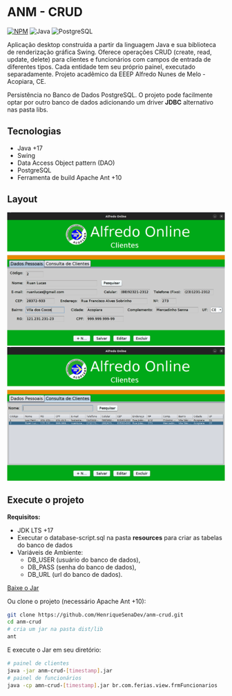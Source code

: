 # ANM - CRUD
[![NPM](https://img.shields.io/npm/l/react)](https://github.com/HenriqueSenaDev/anm-crud/blob/master/LICENSE) 
![Java](https://img.shields.io/badge/Java-CA4245?style=for-the-badge&logo=openjdk&logoColor=white)
![PostgreSQL](	https://img.shields.io/badge/PostgreSQL-316192?style=for-the-badge&logo=postgresql&logoColor=white)

Aplicação desktop construída a partir da linguagem Java e sua biblioteca de renderização gráfica Swing.
Oferece operações CRUD (create, read, update, delete) para clientes e funcionários com campos de entrada de diferentes tipos. Cada entidade tem seu próprio painel, executado separadamente.
Projeto acadêmico da EEEP Alfredo Nunes de Melo - Acopiara, CE.

Persistência no Banco de Dados PostgreSQL. O projeto pode facilmente optar por outro banco de dados adicionando um driver **JDBC** alternativo nas pasta libs.

## Tecnologias
- Java +17
- Swing
- Data Access Object pattern (DAO)
- PostgreSQL
- Ferramenta de build Apache Ant +10

## Layout
![Form](https://github.com/HenriqueSenaDev/assets/blob/main/anm-crud/form.png)
![List](https://github.com/HenriqueSenaDev/assets/blob/main/anm-crud/list.png)

## Execute o projeto
**Requisitos:**
- JDK LTS +17
- Executar o database-script.sql na pasta **resources** para criar as tabelas do banco de dados
- Variáveis de Ambiente:
    - DB_USER (usuário do banco de dados),
    - DB_PASS (senha do banco de dados),
    - DB_URL (url do banco de dados).

[Baixe o Jar](https://github.com/HenriqueSenaDev/assets/blob/main/anm-crud/anm-crud-20240119.jar)

Ou clone o projeto (necessário Apache Ant +10):

```bash
git clone https://github.com/HenriqueSenaDev/anm-crud.git
cd anm-crud
# cria um jar na pasta dist/lib
ant
```

E execute o Jar em seu diretório:
```bash
# painel de clientes
java -jar anm-crud-[timestamp].jar
# painel de funcionários
java -cp amn-crud-[timestamp].jar br.com.ferias.view.frmFuncionarios
```
